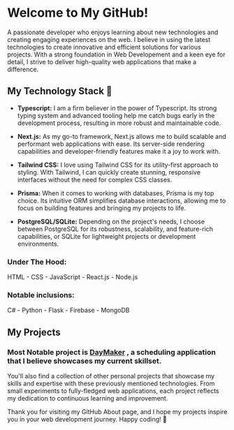 # Welcome to My GitHub!

A passionate developer who enjoys learning about new technologies and creating engaging experiences on the web. I believe in using the latest technologies to create innovative and efficient solutions for various projects. With a strong foundation in Web Developement and a keen eye for detail, I strive to deliver high-quality web applications that make a difference.

## My Technology Stack 🧰

- **Typescript:** I am a firm believer in the power of Typescript. Its strong typing system and advanced tooling help me catch bugs early in the development process, resulting in more robust and maintainable code.

- **Next.js:** As my go-to framework, Next.js allows me to build scalable and performant web applications with ease. Its server-side rendering capabilities and developer-friendly features make it a joy to work with.

- **Tailwind CSS:** I love using Tailwind CSS for its utility-first approach to styling. With Tailwind, I can quickly create stunning, responsive interfaces without the need for complex CSS classes.

- **Prisma:** When it comes to working with databases, Prisma is my top choice. Its intuitive ORM simplifies database interactions, allowing me to focus on building features and bringing my projects to life.

- **PostgreSQL/SQLite:** Depending on the project's needs, I choose between PostgreSQL for its robustness, scalability, and feature-rich capabilities, or SQLite for lightweight projects or development environments.

### Under The Hood:
HTML - CSS - JavaScript - React.js - Node.js

### Notable inclusions:
C# - Python - Flask - Firebase - MongoDB

## My Projects

<h3>Most Notable project is <a href="https://github.com/shavaine/day-maker-v2" target="_blank">DayMaker</a> , a scheduling application that I believe showcases my current skillset.</h3> 

You'll also find a collection of other personal projects that showcase my skills and expertise with these previously mentioned technologies. From small experiments to fully-fledged web applications, each project reflects my dedication to continuous learning and improvement.

Thank you for visiting my GitHub About page, and I hope my projects inspire you in your web development journey. Happy coding! 🚀

 
